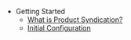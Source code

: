 <!-- sidebar -->

- Getting Started
    - [What is Product Syndication?](0-what-is-product-syndication.md)
    - [Initial Configuration](1-initial-configuration.md)
